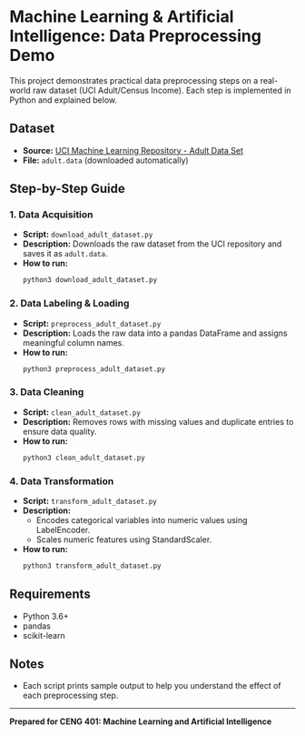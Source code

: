 # Machine Learning & Artificial Intelligence: Data Preprocessing Demo

This project demonstrates practical data preprocessing steps on a real-world raw dataset (UCI Adult/Census Income). Each step is implemented in Python and explained below.

## Dataset

- **Source:** [UCI Machine Learning Repository - Adult Data Set](https://archive.ics.uci.edu/ml/datasets/adult)
- **File:** `adult.data` (downloaded automatically)

## Step-by-Step Guide

### 1. Data Acquisition

- **Script:** `download_adult_dataset.py`
- **Description:** Downloads the raw dataset from the UCI repository and saves it as `adult.data`.
- **How to run:**
  ```bash
  python3 download_adult_dataset.py
  ```

### 2. Data Labeling & Loading

- **Script:** `preprocess_adult_dataset.py`
- **Description:** Loads the raw data into a pandas DataFrame and assigns meaningful column names.
- **How to run:**
  ```bash
  python3 preprocess_adult_dataset.py
  ```

### 3. Data Cleaning

- **Script:** `clean_adult_dataset.py`
- **Description:** Removes rows with missing values and duplicate entries to ensure data quality.
- **How to run:**
  ```bash
  python3 clean_adult_dataset.py
  ```

### 4. Data Transformation

- **Script:** `transform_adult_dataset.py`
- **Description:**
  - Encodes categorical variables into numeric values using LabelEncoder.
  - Scales numeric features using StandardScaler.
- **How to run:**
  ```bash
  python3 transform_adult_dataset.py
  ```

## Requirements

- Python 3.6+
- pandas
- scikit-learn

## Notes

- Each script prints sample output to help you understand the effect of each preprocessing step.

---

**Prepared for CENG 401: Machine Learning and Artificial Intelligence**
